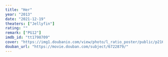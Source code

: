 ```yaml
---
title: "Her"
year: "2013"
date: "2021-12-19"
theaters: ["Jellyfin"]
rating: ""
remark: ["PG12"]
imdb_id: "tt1798709"
cover: "https://img1.doubanio.com/view/photo/l_ratio_poster/public/p2166850749.jpg"
douban_url: "https://movie.douban.com/subject/6722879/"
---
```

